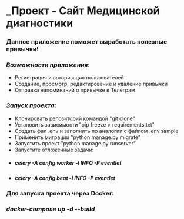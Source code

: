 # _Проект - Сайт Медицинской диагностики

### Данное приложение поможет выработать полезные привычки!

### **_Возможности приложения_**:
  - Регистрация и авторизация пользователей
  - Создание, просмотр, редактирование и удаление привычки
  - Отправка напоминаний о привычке в Телеграм

### **_Запуск проекта:_**
  - Клонировать репозиторий командой "git clone"
  - Установить зависимости "pip freeze > requirements.txt"
  - Создать фал .env и заполнить по аналогии с файлом .env.sample
  - Применить миграции "python manage.py migrate"
  - Запустить проект "python manage.py runserver"
  - Запустите отложенные задачи: 
  - ##### _celery -A config worker -l INFO -P eventlet_ 
  - ##### _celery -A config beat -l INFO -P eventlet_

### Для запуска проекта через Docker:

### _docker-compose up -d --build_  